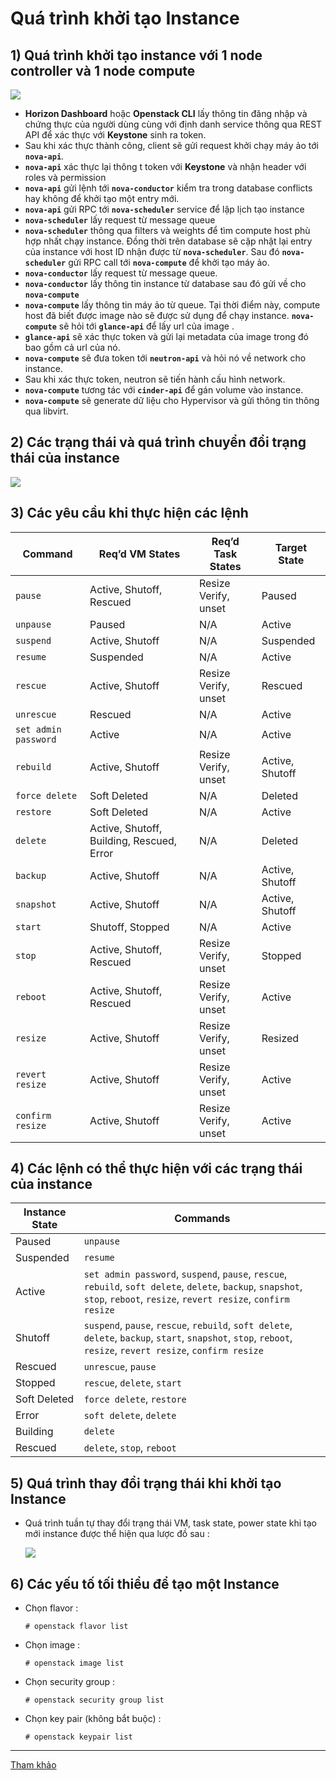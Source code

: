 # Quá trình khởi tạo Instance
## **1) Quá trình khởi tạo instance với 1 node controller và 1 node compute**
<img src=https://i.imgur.com/VeM1eXK.png>

- **Horizon Dashboard** hoặc **Openstack CLI** lấy thông tin đăng nhập và chứng thực của người dùng cùng với định danh service thông qua REST API để xác thực với **Keystone** sinh ra token.
- Sau khi xác thực thành công, client sẽ gửi request khởi chạy máy ảo tới **`nova-api`**.
- **`nova-api`** xác thực lại thông t token với **Keystone** và nhận header với roles và permission
- **`nova-api`** gửi lệnh tới **`nova-conductor`** kiểm tra trong database conflicts hay không để khởi tạo một entry mới.
- **`nova-api`** gửi RPC tới **`nova-scheduler`** service để lập lịch tạo instance
- **`nova-scheduler`** lấy request từ message queue
- **`nova-scheduler`** thông qua filters và weights để tìm compute host phù hợp nhất chạy instance. Đồng thời trên database sẽ cập nhật lại entry của instance với host ID nhận được từ **`nova-scheduler`**. Sau đó **`nova-scheduler`** gửi RPC call tới **`nova-compute`** để khởi tạo máy ảo.
- **`nova-conductor`** lấy request từ message queue.
- **`nova-conductor`** lấy thông tin instance từ database sau đó gửi về cho **`nova-compute`**
- **`nova-compute`** lấy thông tin máy ảo từ queue. Tại thời điểm này, compute host đã biết được image nào sẽ được sử dụng để chạy instance. **`nova-compute`** sẽ hỏi tới **`glance-api`** để lấy url của image .
- **`glance-api`** sẽ xác thực token và gửi lại metadata của image trong đó bao gồm cả url của nó.
- **`nova-compute`** sẽ đưa token tới **`neutron-api`** và hỏi nó về network cho instance.
- Sau khi xác thực token, neutron sẽ tiến hành cấu hình network.
- **`nova-compute`** tương tác với **`cinder-api`** để gán volume vào instance.
- **`nova-compute`** sẽ generate dữ liệu cho Hypervisor và gửi thông tin thông qua libvirt.

## **2) Các trạng thái và quá trình chuyển đổi trạng thái của instance**

<img src=https://i.imgur.com/K89DzoB.png>

## **3) Các yêu cầu khi thực hiện các lệnh**

| Command | Req’d VM States | Req’d Task States | Target State |
|---------|-----------------|-------------------|--------------|
| `pause` | Active, Shutoff, Rescued | Resize Verify, unset | Paused |
| `unpause` | Paused | N/A | Active |
| `suspend` | Active, Shutoff | N/A | Suspended |
| `resume` | Suspended | N/A | Active |
| `rescue` | Active, Shutoff | Resize Verify, unset | Rescued |
| `unrescue` | Rescued | N/A | Active |
| `set admin password` | Active | N/A | Active |
| `rebuild` | Active, Shutoff | Resize Verify, unset | Active, Shutoff |
| `force delete` | Soft Deleted | N/A | Deleted |
| `restore` | Soft Deleted | N/A | Active |
| `delete` | Active, Shutoff, Building, Rescued, Error | N/A | Deleted |
| `backup` | Active, Shutoff | N/A | Active, Shutoff |
| `snapshot` | Active, Shutoff | N/A | Active, Shutoff |
| `start` | Shutoff, Stopped | N/A | Active |
| `stop` | Active, Shutoff, Rescued | Resize Verify, unset | Stopped |
| `reboot` | Active, Shutoff, Rescued | Resize Verify, unset | Active |
| `resize` | Active, Shutoff | Resize Verify, unset | Resized |
| `revert resize` | Active, Shutoff | Resize Verify, unset | Active |
| `confirm resize` | Active, Shutoff | Resize Verify, unset | Active |

## **4) Các lệnh có thể thực hiện với các trạng thái của instance**

| Instance State | Commands |
|----------------|----------|
| Paused | `unpause` |
| Suspended | `resume` |
| Active | `set admin password`, `suspend`, `pause`, `rescue`, `rebuild`, `soft delete`, `delete`, `backup`, `snapshot`, `stop`, `reboot`, `resize`, `revert resize`, `confirm resize` |
| Shutoff | `suspend`, `pause`, `rescue`, `rebuild`, `soft delete`, `delete`, `backup`, `start`, `snapshot`, `stop`, `reboot`, `resize`, `revert resize`, `confirm resize` |
| Rescued | `unrescue`, `pause` |
| Stopped | `rescue`, `delete`, `start` |
| Soft Deleted | `force delete`, `restore` |
| Error | `soft delete`, `delete` |
| Building | `delete` |
| Rescued | `delete`, `stop`, `reboot` |

## **5) Quá trình thay đổi trạng thái khi khởi tạo Instance**
- Quá trình tuần tự thay đổi trạng thái VM, task state, power state khi tạo mới instance được thể hiện qua lược đồ sau :

    <img src=https://i.imgur.com/1pxO5qZ.png>

## **6) Các yếu tố tối thiểu để tạo một Instance**
- Chọn flavor :
    ```
    # openstack flavor list
    ```
- Chọn image :
    ```
    # openstack image list
    ```
- Chọn security group :
    ```
    # openstack security group list
    ```
- Chọn key pair (không bắt buộc) :
    ```
    # openstack keypair list
    ```
--------------------
[Tham khảo](https://docs.openstack.org/nova/latest/reference/vm-states.html#requirements-for-commands)
